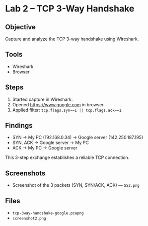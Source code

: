 # Lab 2 – TCP 3-Way Handshake

## Objective
Capture and analyze the TCP 3-way handshake using Wireshark.

##  Tools
- Wireshark
- Browser

## Steps
1. Started capture in Wireshark.
2. Opened https://www.google.com in browser.
3. Applied filter: `tcp.flags.syn==1 || tcp.flags.ack==1`.

## Findings
- SYN → My PC (192.168.0.34) → Google server (142.250.187.195)
- SYN, ACK → Google server → My PC
- ACK → My PC → Google server

This 3-step exchange establishes a reliable TCP connection.

## Screenshots
- Screenshot of the 3 packets (SYN, SYN/ACK, ACK) — `SS2.png`

## Files
- `tcp-3way-handshake-google.pcapng`
- `screenshot2.png`


